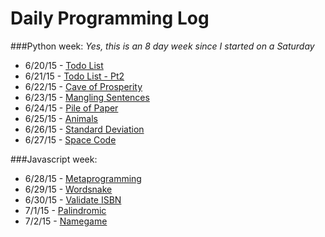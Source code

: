 # Daily Programming Log
###Python week:
*Yes, this is an 8 day week since I started on a Saturday*
* 6/20/15 - [Todo List](https://github.com/trvrsalom/dailyprogrammer/tree/master/Week_1/6:20:15)
* 6/21/15 - [Todo List - Pt2](https://github.com/trvrsalom/dailyprogrammer/tree/master/Week_1/6:21:15)
* 6/22/15 - [Cave of Prosperity](https://github.com/trvrsalom/dailyprogrammer/tree/master/Week_1/6:22:15)
* 6/23/15 - [Mangling Sentences](https://github.com/trvrsalom/dailyprogrammer/tree/master/Week_1/6:23:15)
* 6/24/15 - [Pile of Paper](https://github.com/trvrsalom/dailyprogrammer/tree/master/Week_1/6:24:15)
* 6/25/15 - [Animals](https://github.com/trvrsalom/dailyprogrammer/tree/master/Week_1/6:25:15)
* 6/26/15 - [Standard Deviation](https://github.com/trvrsalom/dailyprogrammer/tree/master/Week_1/6:26:15)
* 6/27/15 - [Space Code](https://github.com/trvrsalom/dailyprogrammer/tree/master/Week_1/6:27:15)

###Javascript week:
* 6/28/15 - [Metaprogramming](https://github.com/trvrsalom/dailyprogrammer/tree/master/Week_2/6:28:15)
* 6/29/15 - [Wordsnake](https://github.com/trvrsalom/dailyprogrammer/tree/master/Week_2/6:29:15)
* 6/30/15 - [Validate ISBN](https://github.com/trvrsalom/dailyprogrammer/tree/master/Week_2/6:30:15)
* 7/1/15 - [Palindromic](https://github.com/trvrsalom/dailyprogrammer/tree/master/Week_2/7:1:15)
* 7/2/15 - [Namegame](https://github.com/trvrsalom/dailyprogrammer/tree/master/Week_2/7:2:15)